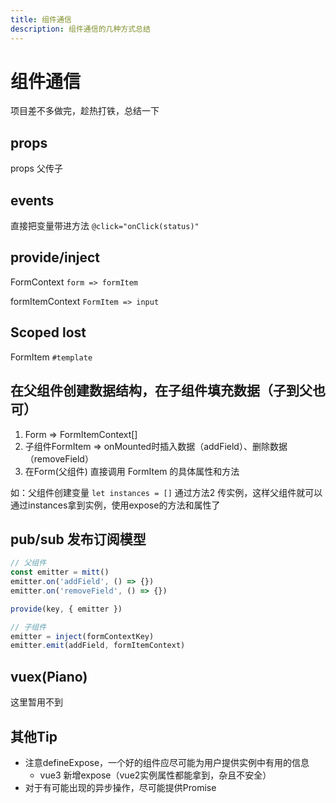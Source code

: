 ```yaml
---
title: 组件通信
description: 组件通信的几种方式总结
---
```


# 组件通信

项目差不多做完，趁热打铁，总结一下


## props

props 父传子

## events

直接把变量带进方法 `@click="onClick(status)"`

## provide/inject

FormContext `form => formItem`

formItemContext  `FormItem => input`

## Scoped lost

FormItem  `#template`

## 在父组件创建数据结构，在子组件填充数据（子到父也可）
  
1. Form => FormItemContext[]
2. 子组件FormItem => onMounted时插入数据（addField）、删除数据（removeField）
3. 在Form(父组件) 直接调用 FormItem 的具体属性和方法

如：父组件创建变量 `let instances = []` 通过方法2 传实例，这样父组件就可以通过instances拿到实例，使用expose的方法和属性了

## pub/sub 发布订阅模型 

```ts
// 父组件
const emitter = mitt()
emitter.on('addField', () => {})
emitter.on('removeField', () => {})

provide(key, { emitter })

// 子组件
emitter = inject(formContextKey)
emitter.emit(addField, formItemContext)
```

## vuex(Piano) 

这里暂用不到

## 其他Tip

- 注意defineExpose，一个好的组件应尽可能为用户提供实例中有用的信息
  - vue3 新增expose（vue2实例属性都能拿到，杂且不安全）
- 对于有可能出现的异步操作，尽可能提供Promise